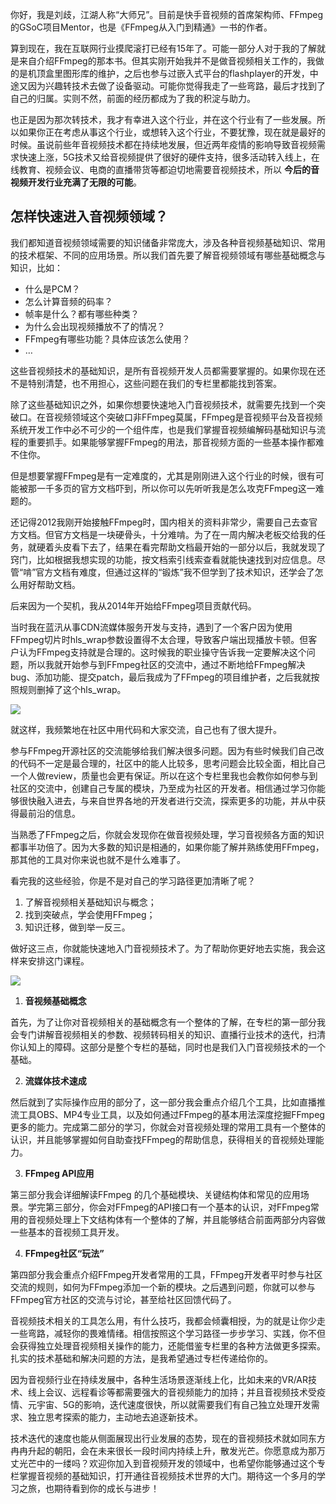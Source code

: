你好，我是刘歧，江湖人称“大师兄”。目前是快手音视频的首席架构师、FFmpeg的GSoC项目Mentor，也是《FFmpeg从入门到精通》一书的作者。

算到现在，我在互联网行业摸爬滚打已经有15年了。可能一部分人对于我的了解就是来自介绍FFmpeg的那本书。但其实刚开始我并不是做音视频相关工作的，我做的是机顶盒里图形库的维护，之后也参与过嵌入式平台的flashplayer的开发，中途又因为兴趣转技术去做了设备驱动。可能你觉得我走了一些弯路，最后才找到了自己的归属。实则不然，前面的经历都成为了我的积淀与助力。

也正是因为那次转技术，我才有幸进入这个行业，并在这个行业有了一些发展。所以如果你正在考虑从事这个行业，或想转入这个行业，不要犹豫，现在就是最好的时候。虽说前些年音视频技术都在持续地发展，但近两年疫情的影响导致音视频需求快速上涨，5G技术又给音视频提供了很好的硬件支持，很多活动转入线上，在线教育、视频会议、电商的直播带货等都迫切地需要音视频技术，所以 **今后的音视频开发行业充满了无限的可能**。

## 怎样快速进入音视频领域？

我们都知道音视频领域需要的知识储备非常庞大，涉及各种音视频基础知识、常用的技术框架、不同的应用场景。所以我们首先要了解音视频领域有哪些基础概念与知识，比如：

- 什么是PCM？
- 怎么计算音频的码率？
- 帧率是什么？都有哪些种类？
- 为什么会出现视频播放不了的情况？
- FFmpeg有哪些功能？具体应该怎么使用？
- …

这些音视频技术的基础知识，是所有音视频开发人员都需要掌握的。如果你现在还不是特别清楚，也不用担心，这些问题在我们的专栏里都能找到答案。

除了这些基础知识之外，如果你想要快速地入门音视频技术，就需要先找到一个突破口。在音视频领域这个突破口非FFmpeg莫属，FFmpeg是音视频平台及音视频系统开发工作中必不可少的一个组件库，也是我们掌握音视频编解码基础知识与流程的重要抓手。如果能够掌握FFmpeg的用法，那音视频方面的一些基本操作都难不住你。

但是想要掌握FFmpeg是有一定难度的，尤其是刚刚进入这个行业的时候，很有可能被那一千多页的官方文档吓到，所以你可以先听听我是怎么攻克FFmpeg这一难题的。

还记得2012我刚开始接触FFmpeg时，国内相关的资料非常少，需要自己去查官方文档。但官方文档是一块硬骨头，十分难啃。为了在一周内解决老板交给我的任务，就硬着头皮看下去了，结果在看完帮助文档最开始的一部分以后，我就发现了窍门，比如根据我想实现的功能，按文档索引线索查看就能快速找到对应信息。尽管“啃”官方文档有难度，但通过这样的“锻炼”我不但学到了技术知识，还学会了怎么用好帮助文档。

后来因为一个契机，我从2014年开始给FFmpeg项目贡献代码。

当时我在蓝汛从事CDN流媒体服务开发与支持，遇到了一个客户因为使用FFmpeg切片时hls\_wrap参数设置得不太合理，导致客户端出现播放卡顿。但客户认为FFmpeg支持就是合理的。这时候我的职业操守告诉我一定要解决这个问题，所以我就开始参与到FFmpeg社区的交流中，通过不断地给FFmpeg解决bug、添加功能、提交patch，最后我成为了FFmpeg的项目维护者，之后我就按照规则删掉了这个hls\_wrap。

![](https://static001.geekbang.org/resource/image/0d/0e/0dc1552c25c31950214f203b31a8020e.png?wh=944x486)

就这样，我频繁地在社区中用代码和大家交流，自己也有了很大提升。

参与FFmpeg开源社区的交流能够给我们解决很多问题。因为有些时候我们自己改的代码不一定是最合理的，社区中的能人比较多，思考问题会比较全面，相比自己一个人做review，质量也会更有保证。所以在这个专栏里我也会教你如何参与到社区的交流中，创建自己专属的模块，乃至成为社区的开发者。相信通过学习你能够很快融入进去，与来自世界各地的开发者进行交流，探索更多的功能，并从中获得最前沿的信息。

当熟悉了FFmpeg之后，你就会发现你在做音视频处理，学习音视频各方面的知识都事半功倍了。因为大多数的知识是相通的，如果你能了解并熟练使用FFmpeg，那其他的工具对你来说也就不是什么难事了。

看完我的这些经验，你是不是对自己的学习路径更加清晰了呢？

1. 了解音视频相关基础知识与概念；
2. 找到突破点，学会使用FFmpeg；
3. 知识迁移，做到举一反三。

做好这三点，你就能快速地入门音视频技术了。为了帮助你更好地去实施，我会这样来安排这门课程。

![](https://static001.geekbang.org/resource/image/e8/e8/e81540bf97afebe006833b0e9a2876e8.png?wh=3017x932)

1. **音视频基础概念**

首先，为了让你对音视频相关的基础概念有一个整体的了解，在专栏的第一部分我会专门讲解音视频相关的参数、视频转码相关的知识、直播行业技术的迭代，扫清你认知上的障碍。这部分是整个专栏的基础，同时也是我们入门音视频技术的一个基础。

2. **流媒体技术速成**

然后就到了实际操作应用的部分了，这一部分我会重点介绍几个工具，比如直播推流工具OBS、MP4专业工具，以及如何通过FFmpeg的基本用法深度挖掘FFmpeg更多的能力。完成第二部分的学习，你就会对音视频处理的常用工具有一个整体的认识，并且能够掌握如何自助查找FFmpeg的帮助信息，获得相关的音视频处理能力。

3. **FFmpeg API应用**

第三部分我会详细解读FFmpeg 的几个基础模块、关键结构体和常见的应用场景。学完第三部分，你会对FFmpeg的API接口有一个基本的认识，对FFmpeg常用的音视频处理上下文结构体有一个整体的了解，并且能够结合前面两部分内容做一些基本的音视频工具开发。

4. **FFmpeg社区“玩法”**

第四部分我会重点介绍FFmpeg开发者常用的工具，FFmpeg开发者平时参与社区交流的规则，如何为FFmpeg添加一个新的模块。之后遇到问题，你就可以参与FFmpeg官方社区的交流与讨论，甚至给社区回馈代码了。

音视频技术相关的工具怎么用，有什么技巧，我都会倾囊相授，为的就是让你少走一些弯路，减轻你的畏难情绪。相信按照这个学习路径一步步学习、实践，你不但会获得独立处理音视频相关操作的能力，还能借鉴专栏里的各种方法做更多探索。扎实的技术基础和解决问题的方法，是我希望通过专栏传递给你的。

因为音视频行业在持续发展中，各种生活场景逐渐线上化，比如未来的VR/AR技术、线上会议、远程看诊等都需要强大的音视频能力的加持；并且音视频技术受疫情、元宇宙、5G的影响，迭代速度很快，所以就需要我们有自己独立处理开发需求、独立思考探索的能力，主动地去追逐新技术。

技术迭代的速度也能从侧面展现出行业发展的态势，现在的音视频技术就如同东方冉冉升起的朝阳，会在未来很长一段时间内持续上升，散发光芒。你愿意成为那万丈光芒中的一缕吗？欢迎你加入到音视频开发的领域中，也希望你能够通过这个专栏掌握音视频的基础知识，打开通往音视频技术世界的大门。期待这一个多月的学习之旅，也期待看到你的成长与进步！